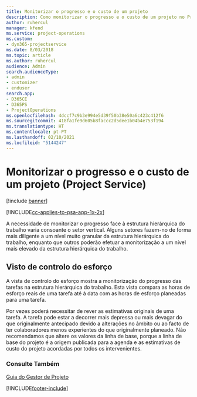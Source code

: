 ```yaml
---
title: Monitorizar o progresso e o custo de um projeto
description: Como monitorizar o progresso e o custo de um projeto no Project Service
author: ruhercul
manager: kfend
ms.service: project-operations
ms.custom:
- dyn365-projectservice
ms.date: 8/03/2018
ms.topic: article
ms.author: ruhercul
audience: Admin
search.audienceType:
- admin
- customizer
- enduser
search.app:
- D365CE
- D365PS
- ProjectOperations
ms.openlocfilehash: 4dccf7c9b3e994e5d39f50b38e50a6c423c412f6
ms.sourcegitcommit: 418fa1fe9d605b8faccc2d5dee1b04b4e753f194
ms.translationtype: HT
ms.contentlocale: pt-PT
ms.lasthandoff: 02/10/2021
ms.locfileid: "5144247"
---
```

# <a name="track-project-progress-and-cost-project-service"></a>Monitorizar o progresso e o custo de um projeto (Project Service)

[!include [banner](../includes/psa-now-project-operations.md)]

[!INCLUDE[cc-applies-to-psa-app-1x-2x](../includes/cc-applies-to-psa-app-1x-2x.md)]

A necessidade de monitorizar o progresso face à estrutura hierárquica do trabalho varia consoante o setor vertical. Alguns setores fazem-no de forma mais diligente a um nível muito granular da estrutura hierárquica do trabalho, enquanto que outros poderão efetuar a monitorização a um nível mais elevado da estrutura hierárquica do trabalho.  
  
## <a name="effort-tracking-view"></a>Visto de controlo do esforço  
A vista de controlo do esforço mostra a monitorização do progresso das tarefas na estrutura hierárquica do trabalho. Esta vista compara as horas de esforço reais de uma tarefa até à data com as horas de esforço planeadas para uma tarefa.  
  
Por vezes poderá necessitar de rever as estimativas originais de uma tarefa. A tarefa pode estar a decorrer mais depressa ou mais devagar do que originalmente antecipado devido a alterações no âmbito ou ao facto de ter colaboradores menos experientes do que originalmente planeado. Não recomendamos que altere os valores da linha de base, porque a linha de base do projeto é a origem publicada para a agenda e as estimativas de custo do projeto acordadas por todos os intervenientes.  
  
### <a name="see-also"></a>Consulte Também  
 [Guia do Gestor de Projeto](../psa/project-manager-guide.md)


[!INCLUDE[footer-include](../includes/footer-banner.md)]